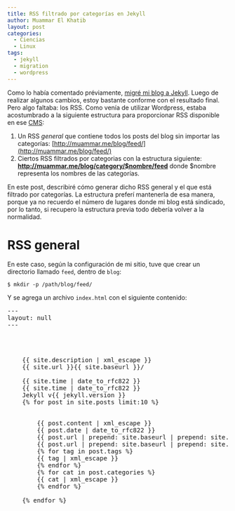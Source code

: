 ```yaml
---
title: RSS filtrado por categorías en Jekyll
author: Muammar El Khatib
layout: post
categories:
  - Ciencias
  - Linux
tags:
  - jekyll
  - migration
  - wordpress
---
```


Como lo había comentado préviamente, [migré mi blog
a Jekyll](http://muammar.me/blog/2015/08/24/blog-migrado-a-jekyll/). Luego de
realizar algunos cambios, estoy bastante conforme con el resultado final. Pero
algo faltaba: los RSS. Como venía de utilizar Wordpress, estaba acostumbrado
a la siguiente estructura para proporcionar RSS disponible en ese
[CMS](https://en.wikipedia.org/wiki/WordPress):

1. Un RSS *general* que contiene todos los posts del blog sin importar las
   categorías: [http://muammar.me/blog/feed/](http://muammar.me/blog/feed/)
2. Ciertos RSS filtrados por categorias con la estructura siguiente:
   **http://muammar.me/blog/category/$nombre/feed** donde $nombre representa
   los nombres de las categorías.

En este post, describiré cómo generar dicho RSS general y el que está filtrado
por categorías. La estructura preferí mantenerla de esa manera, porque ya no
recuerdo el número de lugares donde mi blog está sindicado, por lo tanto, si
recupero la estructura previa todo debería volver a la normalidad.

# RSS general

En este caso, según la configuración de mi sitio, tuve que crear un directorio
llamado `feed`, dentro de `blog`:

~~~
$ mkdir -p /path/blog/feed/
~~~

Y se agrega un archivo `index.html` con el siguiente contenido:


<pre>
---
layout: null
---
<?xml version="1.0" encoding="UTF-8"?>
<rss version="2.0" xmlns:atom="http://www.w3.org/2005/Atom">
  <channel>
    <title>{{ site.title | xml_escape }}</title>
    <description>{{ site.description | xml_escape }}</description>
    <link>{{ site.url }}{{ site.baseurl }}/</link>
    <atom:link href="{{ "/feed.xml" | prepend: site.baseurl | prepend: site.url }}" rel="self" type="application/rss+xml" />
    <pubDate>{{ site.time | date_to_rfc822 }}</pubDate>
    <lastBuildDate>{{ site.time | date_to_rfc822 }}</lastBuildDate>
    <generator>Jekyll v{{ jekyll.version }}</generator>
    {% for post in site.posts limit:10 %}
      <item>
        <title>{{ post.title | xml_escape }}</title>
        <description>{{ post.content | xml_escape }}</description>
        <pubDate>{{ post.date | date_to_rfc822 }}</pubDate>
        <link>{{ post.url | prepend: site.baseurl | prepend: site.url }}</link>
        <guid isPermaLink="true">{{ post.url | prepend: site.baseurl | prepend: site.url }}</guid>
        {% for tag in post.tags %}
        <category>{{ tag | xml_escape }}</category>
        {% endfor %}
        {% for cat in post.categories %}
        <category>{{ cat | xml_escape }}</category>
        {% endfor %}
      </item>
    {% endfor %}
  </channel>
</rss>
</pre>
